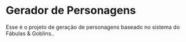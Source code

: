 # Gerador de Personagens

Esse é o projeto de geração de personagens baseado no sistema do Fábulas & Goblins..
